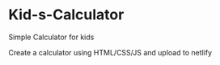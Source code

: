 # Kid-s-Calculator
Simple Calculator for kids


Create a calculator using HTML/CSS/JS and upload to netlify
